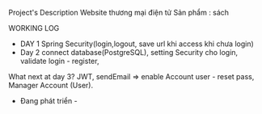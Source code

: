 Project's Description
   Website thương mại điện tử
   Sản phẩm : sách
  

WORKING LOG
- DAY 1
	Spring Security(login,logout, save url khi access khi chưa login)
- Day 2
	connect database(PostgreSQL), setting Security cho login, validate login - register, 

What next at day 3? JWT, sendEmail => enable Account user - reset pass, Manager Account (User).

- Đang phát triển -
